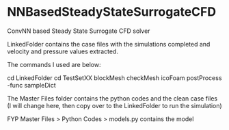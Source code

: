 # NNBasedSteadyStateSurrogateCFD
ConvNN based Steady State Surrogate CFD solver

LinkedFolder contains the case files with the simulations completed and velocity and pressure values extracted.

The commands I used are below:

cd LinkedFolder
cd TestSetXX
blockMesh
checkMesh
icoFoam
postProcess -func sampleDict

The Master Files folder contains the python codes and the clean case files (I will change here, then copy over to the LinkedFolder to run the simulation)

FYP Master Files > Python Codes > models.py contains the model
